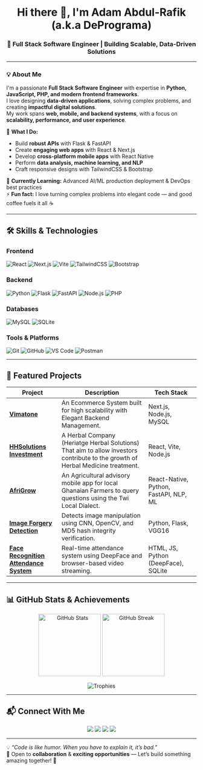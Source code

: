 
<!-- Profile Header -->
<h1 align="center">Hi there 👋, I'm Adam Abdul-Rafik (a.k.a DePrograma)</h1>
<h3 align="center">🚀 Full Stack Software Engineer | Building Scalable, Data-Driven Solutions</h3>

---

### 💡 About Me
I'm a passionate **Full Stack Software Engineer** with expertise in **Python, JavaScript, PHP, and modern frontend frameworks**.  
I love designing **data-driven applications**, solving complex problems, and creating **impactful digital solutions**.  
My work spans **web, mobile, and backend systems**, with a focus on **scalability, performance, and user experience**.

💼 **What I Do:**
- Build **robust APIs** with Flask & FastAPI  
- Create **engaging web apps** with React & Next.js  
- Develop **cross-platform mobile apps** with React Native  
- Perform **data analysis, machine learning, and NLP**  
- Craft responsive designs with TailwindCSS & Bootstrap  

🌱 **Currently Learning:** Advanced AI/ML production deployment & DevOps best practices  
⚡ **Fun fact:** I love turning complex problems into elegant code — and good coffee fuels it all ☕

---

## 🛠 Skills & Technologies

### **Frontend**
![React](https://img.shields.io/badge/React-20232A?style=for-the-badge&logo=react&logoColor=61DAFB)
![Next.js](https://img.shields.io/badge/Next.js-black?style=for-the-badge&logo=nextdotjs&logoColor=white)
![Vite](https://img.shields.io/badge/Vite-646CFF?style=for-the-badge&logo=vite&logoColor=white)
![TailwindCSS](https://img.shields.io/badge/TailwindCSS-38B2AC?style=for-the-badge&logo=tailwind-css&logoColor=white)
![Bootstrap](https://img.shields.io/badge/Bootstrap-563D7C?style=for-the-badge&logo=bootstrap&logoColor=white)

### **Backend**
![Python](https://img.shields.io/badge/Python-3776AB?style=for-the-badge&logo=python&logoColor=white)
![Flask](https://img.shields.io/badge/Flask-000000?style=for-the-badge&logo=flask&logoColor=white)
![FastAPI](https://img.shields.io/badge/FastAPI-009688?style=for-the-badge&logo=fastapi&logoColor=white)
![Node.js](https://img.shields.io/badge/Node.js-339933?style=for-the-badge&logo=nodedotjs&logoColor=white)
![PHP](https://img.shields.io/badge/PHP-777BB4?style=for-the-badge&logo=php&logoColor=white)

### **Databases**
![MySQL](https://img.shields.io/badge/MySQL-005C84?style=for-the-badge&logo=mysql&logoColor=white)
![SQLite](https://img.shields.io/badge/SQLite-07405E?style=for-the-badge&logo=sqlite&logoColor=white)

### **Tools & Platforms**
![Git](https://img.shields.io/badge/Git-F05032?style=for-the-badge&logo=git&logoColor=white)
![GitHub](https://img.shields.io/badge/GitHub-181717?style=for-the-badge&logo=github&logoColor=white)
![VS Code](https://img.shields.io/badge/VS_Code-007ACC?style=for-the-badge&logo=visual-studio-code&logoColor=white)
![Postman](https://img.shields.io/badge/Postman-FF6C37?style=for-the-badge&logo=postman&logoColor=white)

---

## 🚀 Featured Projects

| Project | Description | Tech Stack |
|---------|-------------|------------|
| [**Vimatone**](https://vimatone.com) | An Ecommerce System built for high scalability with Elegant Backend Management. | Next.js, Node.js, MySQL |
| [**HHSolutions Investment**](https://heritageherbalsolutions.com) | A Herbal Company (Heriatge Herbal Solutions) That aim to allow investors contribute to the growth of Herbal Medicine treatment. | React, Vite, Node.js |
| [**AfriGrow**](https://github.com/Rafik-coder/afrigrow) | An Agricultural advisory mobile app for local Ghanaian Farmers to query questions using the Twi Local Dialect. | React-Native, Python, FastAPI, NLP, ML |
| [**Image Forgery Detection**](https://github.com/yourusername/Image-Forgery-Detection) | Detects image manipulation using CNN, OpenCV, and MD5 hash integrity verification. | Python, Flask, VGG16 |
| [**Face Recognition Attendance System**](https://github.com/yourusername/Face-Recognition-Attendance) | Real-time attendance system using DeepFace and browser-based video streaming. | HTML, JS, Python (DeepFace), SQLite |

---

## 📊 GitHub Stats & Achievements

<p align="center">
  <img src="https://github-readme-stats.vercel.app/api?username=yourusername&show_icons=true&theme=tokyonight" alt="GitHub Stats" height="165" />
  <img src="https://github-readme-streak-stats.herokuapp.com/?user=yourusername&theme=tokyonight" alt="GitHub Streak" height="165" />
</p>

<p align="center">
  <img src="https://github-profile-trophy.vercel.app/?username=yourusername&theme=onedark&no-frame=true&margin-w=15" alt="Trophies" />
</p>

---

## 📬 Connect With Me
<p align="center">
  <a href="https://linkedin.com/in/abdul-rafik-adam-3a37271b0"><img src="https://img.shields.io/badge/LinkedIn-0A66C2?style=for-the-badge&logo=linkedin&logoColor=white" /></a>
  <a href="mailto:codewithraf769@gmail.com"><img src="https://img.shields.io/badge/Email-D14836?style=for-the-badge&logo=gmail&logoColor=white" /></a>
  <a href="https://deprograma.vercel.app"><img src="https://img.shields.io/badge/Portfolio-000000?style=for-the-badge&logo=About.me&logoColor=white" /></a>
  <a href="https://x.com/Rafik_X_Coder"><img src="https://img.shields.io/badge/Twitter-1DA1F2?style=for-the-badge&logo=twitter&logoColor=white" /></a>
</p>

---

💡 *“Code is like humor. When you have to explain it, it’s bad.”*  
🔹 Open to **collaboration** & **exciting opportunities** — Let’s build something amazing together! 🚀
